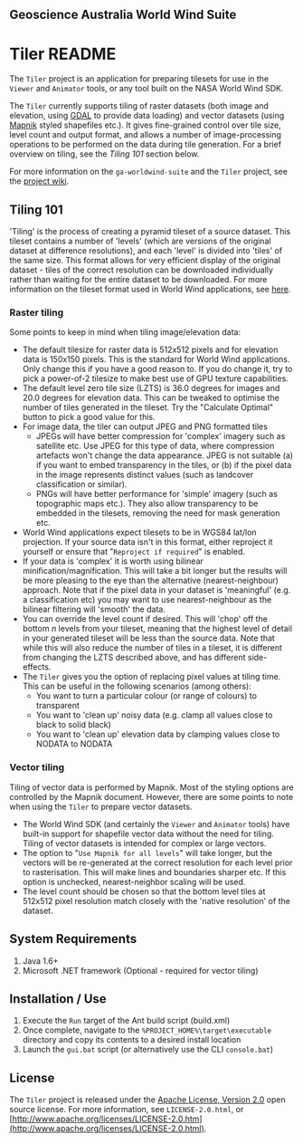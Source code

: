 ## Geoscience Australia World Wind Suite ##
# Tiler README #

The `Tiler` project is an application for preparing tilesets for use in the `Viewer` and `Animator` tools, or any tool built on the NASA World Wind SDK.

The `Tiler` currently supports tiling of raster datasets (both image and elevation, using [GDAL](http://www.gdal.org) to provide data loading) and vector datasets (using [Mapnik](https://github.com/mapnik/mapnik/wiki/) styled shapefiles etc.). It gives fine-grained control over tile size, level count and output format, and allows a number of image-processing operations to be performed on the data during tile generation. For a brief overview on tiling, see the *Tiling 101* section below.

For more information on the `ga-worldwind-suite` and the `Tiler` project, see the [project wiki](https://github.com/ga-m3dv/ga-worldwind-suite/wiki).

## Tiling 101 ##
'Tiling' is the process of creating a pyramid tileset of a source dataset. This tileset contains a number of 'levels' (which are versions of the original dataset at difference resolutions), and each 'level' is divided into 'tiles' of the same size. This format allows for very efficient display of the original dataset - tiles of the correct resolution can be downloaded individually rather than waiting for the entire dataset to be downloaded. For more information on the tileset format used in World Wind applications, see [here](http://worldwindcentral.com/wiki/Tiling_System).

### Raster tiling ###
Some points to keep in mind when tiling image/elevation data:

* The default tilesize for raster data is 512x512 pixels and for elevation data is 150x150 pixels. This is the standard for World Wind applications. Only change this if you have a good reason to. If you do change it, try to pick a power-of-2 tilesize to make best use of GPU texture capabilities.
* The default level zero tile size (LZTS) is 36.0 degrees for images and 20.0 degrees for elevation data. This can be tweaked to optimise the number of tiles generated in the tileset. Try the "Calculate Optimal" button to pick a good value for this.
* For image data, the tiler can output JPEG and PNG formatted tiles
  * JPEGs will have better compression for 'complex' imagery such as satellite etc. Use JPEG for this type of data, where compression artefacts won't change the data appearance. JPEG is not suitable (a) if you want to embed transparency in the tiles, or (b) if the pixel data in the image represents distinct values (such as landcover classification or similar).
  * PNGs will have better performance for 'simple' imagery (such as topographic maps etc.). They also allow transparency to be embedded in the tilesets, removing the need for mask generation etc.
* World Wind applications expect tilesets to be in WGS84 lat/lon projection. If your source data isn't in this format, either reproject it yourself or ensure that "`Reproject if required`" is enabled.
* If your data is 'complex' it is worth using bilinear minification/magnification. This will take a bit longer but the results will be more pleasing to the eye than the alternative (nearest-neighbour) approach. Note that if the pixel data in your dataset is 'meaningful' (e.g. a classification etc) you may want to use nearest-neighbour as the bilinear filtering will 'smooth' the data.
* You can override the level count if desired. This will 'chop' off the bottom *n* levels from your tileset, meaning that the highest level of detail in your generated tileset will be less than the source data. Note that while this will also reduce the number of tiles in a tileset, it is different  from changing the LZTS described above, and has different side-effects.
* The `Tiler` gives you the option of replacing pixel values at tiling time. This can be useful in the following scenarios (among others):
  * You want to turn a particular colour (or range of colours) to transparent
  * You want to 'clean up' noisy data (e.g. clamp all values close to black to solid black)
  * You want to 'clean up' elevation data by clamping values close to NODATA to NODATA

### Vector tiling ###
Tiling of vector data is performed by Mapnik. Most of the styling options are controlled by the Mapnik document. However, there are some points to note when using the `Tiler` to prepare vector datasets.

* The World Wind SDK (and certainly the `Viewer` and `Animator` tools) have built-in support for shapefile vector data without the need for tiling. Tiling of vector datasets is intended for complex or large vectors.
* The option to "`Use Mapnik for all levels`" will take longer, but the vectors will be re-generated at the correct resolution for each level prior to rasterisation. This will make lines and boundaries sharper etc. If this option is unchecked, nearest-neighbor scaling will be used.
* The level count should be chosen so that the bottom level tiles at 512x512 pixel resolution match closely with the 'native resolution' of the dataset.

## System Requirements ##
1. Java 1.6+
2. Microsoft .NET framework (Optional - required for vector tiling)

## Installation / Use ##
1. Execute the `Run` target of the Ant build script (build.xml)
2. Once complete, navigate to the `%PROJECT_HOME%\target\executable` directory and copy its contents to a desired install location
3. Launch the `gui.bat` script (or alternatively use the CLI `console.bat`)

## License ##

The `Tiler` project is released under the [Apache License, Version 2.0](http://www.apache.org/licenses/LICENSE-2.0.html) open source license.
For more information, see `LICENSE-2.0.html`, or [http://www.apache.org/licenses/LICENSE-2.0.htm](http://www.apache.org/licenses/LICENSE-2.0.html).


